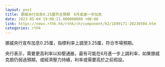 ```yaml
---
layout: post
title: 挪威央行加息0.25厘符合預期　6月或進一步加息
date: 2023-05-04 19:08:21.000000000 +08:00
link: https://news.rthk.hk/rthk/ch/component/k2/1699171-20230504.htm
categories: rthk
---
```


挪威央行宣布加息0.25厘，指標利率上調至3.25厘，符合市場預期。

央行表示，需要更高利率以抑壓通脹，最有可能在6月進一步上調利率，如果挪威克朗仍弱過預期，或經濟壓力持續，利率或需要高於之前假設。
